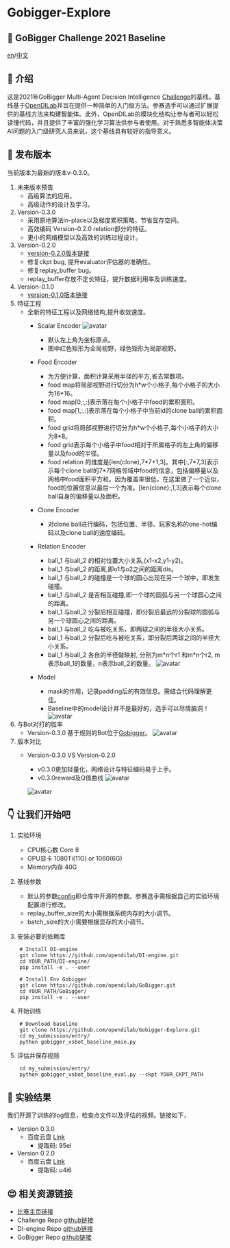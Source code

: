# Gobigger-Explore
## :crystal_ball: GoBigger Challenge 2021 Baseline
[en](https://github.com/opendilab/Gobigger-Explore/blob/main/README.md)/[中文](https://github.com/opendilab/Gobigger-Explore/blob/main/README_zh.md)

## :robot: 介绍
这是2021年GoBigger Multi-Agent Decision Intelligence [Challenge](https://www.datafountain.cn/competitions/549)的基线。基线基于[OpenDILab](https://github.com/opendilab/DI-engine)并旨在提供一种简单的入门级方法。参赛选手可以通过扩展提供的基线方法来构建智能体。此外，OpenDILab的模块化结构让参与者可以轻松读懂代码，并且提供了丰富的强化学习算法供参与者使用。对于熟悉多智能体决策AI问题的入门级研究人员来说，这个基线具有较好的指导意义。

## :rocket: 发布版本
当前版本为最新的版本v-0.3.0。
1. 未来版本预告
   - 高级算法的应用。
   - 高级动作的设计及学习。
2. Version-0.3.0
   - 采用原地算法in-place以及梯度累积策略，节省显存空间。
   - 高效编码 Version-0.2.0 relation部分的特征。
   - 更小的网络模型以及高效的训练过程设计。
3. Version-0.2.0
   - [version-0.2.0版本链接](https://github.com/opendilab/Gobigger-Explore/releases/tag/v0.2.0)
   - 修复ckpt bug, 提升evaluator评估器的准确性。
   - 修复replay_buffer bug。
   - replay_buffer存放不定长特征，提升数据利用率及训练速度。
4. Version-0.1.0
   - [version-0.1.0版本链接](https://github.com/opendilab/GoBigger-Challenge-2021/tree/main/di_baseline)
5. 特征工程
   - 全新的特征工程以及网络结构,提升收敛速度。
      - Scalar Encoder 
        ![avatar](./avatar/scalar.svg)
        - 默认左上角为坐标原点。
        - 图中红色矩形为全局视野，绿色矩形为局部视野。
   
      - Food Encoder
         - 为方便计算，面积计算采用半径的平方,省去常数项。
         - food map将局部视野进行切分为h*w个小格子,每个小格子的大小为16\*16。
         - food map[0,:,:]表示落在每个小格子中food的累积面积。
         - food map[1,:,:]表示落在每个小格子中当前id的clone ball的累积面积。
         - food grid将局部视野进行切分为h\*w个小格子,每个小格子的大小为8*8。
         - food grid表示每个小格子中food相对于所属格子的左上角的偏移量以及food的半径。
         - food relation 的维度是[len(clone),7\*7+1,3]。其中[:,7\*7,3]表示
         示每个clone ball的7*7网格邻域中food的信息，包括偏移量以及网格中food面积平方和。因为覆盖率很低，在这里做了一个近似，food的位置信息以最后一个为准。[len(clone):,1,3]表示每个clone ball自身的偏移量以及面积。
      - Clone Encoder
         - 对clone ball进行编码，包括位置、半径、玩家名称的one-hot编码以及clone ball的速度编码。 
      - Relation Encoder
         - ball_1 与ball_2 的相对位置大小关系,(x1-x2,y1-y2)。
         - ball_1 与ball_2 的距离,即o1与o2之间的距离dis。
         - ball_1 与ball_2 的碰撞是一个球的圆心出现在另一个球中，即发生碰撞。
         - ball_1 与ball_2 是否相互碰撞,即一个球的圆弧与另一个球圆心之间的距离。
         - ball_1 与ball_2 分裂后相互碰撞，即分裂后最远的分裂球的圆弧与另一个球圆心之间的距离。
         - ball_1 与ball_2 吃与被吃关系，即两球之间的半径大小关系。
         - ball_1 与ball_2 分裂后吃与被吃关系，即分裂后两球之间的半径大小关系。
         - ball_1 与ball_2 各自的半径做映射, 分别为m\*n个r1 和m\*n个r2, m表示ball_1的数量，n表示ball_2的数量。 
         ![avatar](./avatar/relation_zh.svg)
      - Model
          - mask的作用，记录padding后的有效信息。需结合代码理解更佳。 
          - Baseline中的model设计并不是最好的，选手可以尽情脑洞！
          ![avatar](./avatar/v3-model.svg)
6. 与Bot对打的胜率
   - Version-0.3.0 基于规则的Bot位于[Gobigger](https://github.com/opendilab/GoBigger/blob/main/gobigger/agents/bot_agent.py)。
   ![avatar](./avatar/v030.jpg)
7. 版本对比
   - Version-0.3.0 VS Version-0.2.0
      - v0.3.0更加轻量化，网络设计与特征编码易于上手。
      - v0.3.0reward及Q值曲线
      ![avatar](./avatar/v030-rule.jpg)
      
      ![avatar](./avatar/v030-qvalue.jpg)
## :point_down: 让我们开始吧

1. 实验环境
   - CPU核心数 Core 8
   - GPU显卡 1080Ti(11G) or 1060(6G)
   - Memory内存 40G
2. 基线参数
   
   - 默认的参数[config](https://github.com/opendilab/Gobigger-Explore/blob/main/my_submission/config/gobigger_no_spatial_config.py)即仓库中开源的参数。参赛选手需根据自己的实验环境配置进行修改。
   - replay_buffer_size的大小需根据系统内存的大小调节。
   - batch_size的大小需要根据显存的大小调节。
   
3. 安装必要的依赖库
```
    # Install DI-engine
    git clone https://github.com/opendilab/DI-engine.git
    cd YOUR_PATH/DI-engine/
    pip install -e . --user

    # Install Env Gobigger
    git clone https://github.com/opendilab/GoBigger.git
    cd YOUR_PATH/GoBigger/
    pip install -e . --user
```

4. 开始训练
```
    # Download baseline
    git clone https://github.com/opendilab/Gobigger-Explore.git
    cd my_submission/entry/
    python gobigger_vsbot_baseline_main.py
```

5. 评估并保存视频
```
    cd my_submission/entry/
    python gobigger_vsbot_baseline_eval.py --ckpt YOUR_CKPT_PATH
```

## :dart: 实验结果
我们开源了训练的log信息，检查点文件以及评估的视频。链接如下，
   - Version 0.3.0
     - 百度云盘 [Link](https://pan.baidu.com/s/11JTsw197jfjfijxpghA06w)
        - 提取码: 95el
   - Version 0.2.0
     - 百度云盘 [Link](https://pan.baidu.com/s/11sBoLWBEN33iNycs8y7fsw)
        - 提取码: u4i6 

## :heart_eyes: 相关资源链接
   - [比赛主页链接](https://www.datafountain.cn/competitions/549)
   - Challenge Repo [github链接](https://github.com/opendilab/GoBigger-Challenge-2021)
   - DI-engine Repo [github链接](https://github.com/opendilab/DI-engine)
   - GoBigger Repo  [github链接](https://github.com/opendilab/GoBigger)


